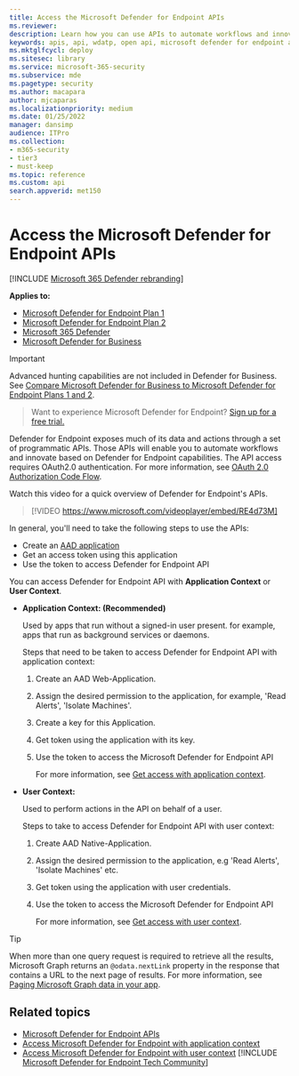 ```yaml
---
title: Access the Microsoft Defender for Endpoint APIs
ms.reviewer:
description: Learn how you can use APIs to automate workflows and innovate based on Microsoft Defender for Endpoint capabilities
keywords: apis, api, wdatp, open api, microsoft defender for endpoint api, microsoft defender atp, public api, supported apis, alerts, device, user, domain, ip, file, advanced hunting, query
ms.mktglfcycl: deploy
ms.sitesec: library
ms.service: microsoft-365-security
ms.subservice: mde
ms.pagetype: security
ms.author: macapara
author: mjcaparas
ms.localizationpriority: medium
ms.date: 01/25/2022
manager: dansimp
audience: ITPro
ms.collection: 
- m365-security
- tier3
- must-keep
ms.topic: reference
ms.custom: api
search.appverid: met150
---
```


# Access the Microsoft Defender for Endpoint APIs

[!INCLUDE [Microsoft 365 Defender rebranding](../../../includes/microsoft-defender.md)]

**Applies to:**
- [Microsoft Defender for Endpoint Plan 1](https://go.microsoft.com/fwlink/p/?linkid=2154037)
- [Microsoft Defender for Endpoint Plan 2](https://go.microsoft.com/fwlink/p/?linkid=2154037)
- [Microsoft 365 Defender](https://go.microsoft.com/fwlink/?linkid=2118804)
- [Microsoft Defender for Business](../../defender-business/index.yml)

> [!IMPORTANT]
> Advanced hunting capabilities are not included in Defender for Business. See [Compare Microsoft Defender for Business to Microsoft Defender for Endpoint Plans 1 and 2](../../defender-business/compare-mdb-m365-plans.md#compare-defender-for-business-to-defender-for-endpoint-plan-1-and-plan-2).

> Want to experience Microsoft Defender for Endpoint? [Sign up for a free trial.](https://signup.microsoft.com/create-account/signup?products=7f379fee-c4f9-4278-b0a1-e4c8c2fcdf7e&ru=https://aka.ms/MDEp2OpenTrial?ocid=docs-wdatp-exposedapis-abovefoldlink)

Defender for Endpoint exposes much of its data and actions through a set of programmatic APIs. Those APIs will enable you to automate workflows and innovate based on Defender for Endpoint capabilities. The API access requires OAuth2.0 authentication. For more information, see [OAuth 2.0 Authorization Code Flow](/azure/active-directory/develop/active-directory-v2-protocols-oauth-code).

Watch this video for a quick overview of Defender for Endpoint's APIs.

> [!VIDEO https://www.microsoft.com/videoplayer/embed/RE4d73M]

In general, you'll need to take the following steps to use the APIs:

- Create an [AAD application](/microsoft-365/security/defender-endpoint/exposed-apis-create-app-nativeapp)
- Get an access token using this application
- Use the token to access Defender for Endpoint API

You can access Defender for Endpoint API with **Application Context** or **User Context**.

- **Application Context: (Recommended)**

  Used by apps that run without a signed-in user present. for example, apps that run as background services or daemons.

  Steps that need to be taken to access Defender for Endpoint API with application context:

  1. Create an AAD Web-Application.
  2. Assign the desired permission to the application, for example, 'Read Alerts', 'Isolate Machines'.
  3. Create a key for this Application.
  4. Get token using the application with its key.
  5. Use the token to access the Microsoft Defender for Endpoint API

     For more information, see [Get access with application context](exposed-apis-create-app-webapp.md).

- **User Context:**

  Used to perform actions in the API on behalf of a user.

  Steps to take to access Defender for Endpoint API with user context:

  1. Create AAD Native-Application.
  2. Assign the desired permission to the application, e.g 'Read Alerts', 'Isolate Machines' etc.
  3. Get token using the application with user credentials.
  4. Use the token to access the Microsoft Defender for Endpoint API

     For more information, see [Get access with user context](exposed-apis-create-app-nativeapp.md).


>[!TIP]
>When more than one query request is required to retrieve all the results, Microsoft Graph returns an `@odata.nextLink` property in the response that contains a URL to the next page of results. For more information, see [Paging Microsoft Graph data in your app](/graph/paging).


## Related topics

- [Microsoft Defender for Endpoint APIs](exposed-apis-list.md)
- [Access Microsoft Defender for Endpoint with application context](exposed-apis-create-app-webapp.md)
- [Access Microsoft Defender for Endpoint with user context](exposed-apis-create-app-nativeapp.md)
[!INCLUDE [Microsoft Defender for Endpoint Tech Community](../../../includes/defender-mde-techcommunity.md)]
